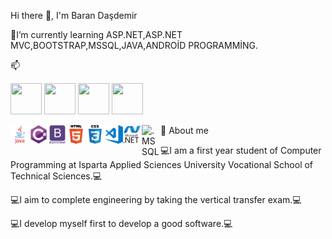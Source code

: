 Hi there 👋, I'm Baran Daşdemir

👀I’m currently learning ASP.NET,ASP.NET MVC,BOOTSTRAP,MSSQL,JAVA,ANDROİD PROGRAMMİNG.

📫

<a href="https://www.linkedin.com/in/baran-da%C5%9Fdemir-4ba639202/"><img width="50" height="50" src="https://pngimg.com/uploads/linkedIn/linkedIn_PNG38.png" ></a>
<a href="mailto:07baran06@gmail.com/"><img width="50" height="50" src="https://www.google.com/gmail/about/static/images/logo-gmail.png?cache=1adba63" ></a>
<a href="https://www.instagram.com/baran.dasdemir/"><img width="50" height="50" src="http://assets.stickpng.com/images/580b57fcd9996e24bc43c521.png" ></a>
<a href="https://twitter.com/barandasdemir_"><img width="50" height="50" src="https://i.pinimg.com/originals/e7/b7/8b/e7b78b7e4664caa8e541da27ef1f0c3e.png" ></a>

<img align="left" alt="Java" width="30px" src="https://raw.githubusercontent.com/devicons/devicon/master/icons/java/java-original-wordmark.svg" />
<img align="left" alt="C#" width="30px" src="https://raw.githubusercontent.com/devicons/devicon/master/icons/csharp/csharp-original.svg" />
<img align="left" alt="Boostrap" width="30px" src="https://raw.githubusercontent.com/devicons/devicon/master/icons/bootstrap/bootstrap-plain-wordmark.svg" />
<img align="left" alt="HTML" width="30px" src="https://raw.githubusercontent.com/github/explore/80688e429a7d4ef2fca1e82350fe8e3517d3494d/topics/html/html.png" />
<img align="left" alt="CSS" width="30px" src="https://raw.githubusercontent.com/github/explore/80688e429a7d4ef2fca1e82350fe8e3517d3494d/topics/css/css.png" />
<img align="left" alt="VİSUAL STUDİO CODE" width="30px" src="https://raw.githubusercontent.com/github/explore/80688e429a7d4ef2fca1e82350fe8e3517d3494d/topics/visual-studio-code/visual-studio-code.png" />
<img align="left" alt=".NET" width="30px" src="https://raw.githubusercontent.com/devicons/devicon/master/icons/dot-net/dot-net-original-wordmark.svg" />
<img align="left" alt=".MSSQL" width="30px" src="https://user-images.githubusercontent.com/59020581/117359010-84818780-aebf-11eb-8791-3bd7991de5fb.png" />



💬 About me

💻I am a first year student of Computer Programming at Isparta Applied Sciences University Vocational School of Technical Sciences.💻

💻I aim to complete engineering by taking the vertical transfer exam.💻

💻I develop myself first to develop a good software.💻





